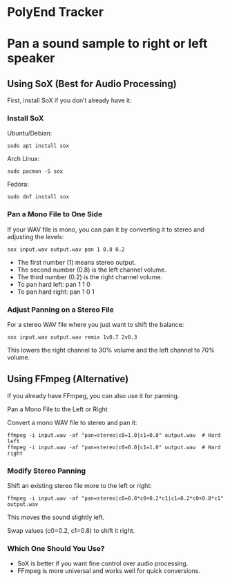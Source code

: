 # PolyEnd Tracker

# Pan a sound sample to right or left speaker

## Using SoX (Best for Audio Processing)

First, install SoX if you don’t already have it:

### Install SoX

Ubuntu/Debian:

```
sudo apt install sox
```


Arch Linux:

```
sudo pacman -S sox
```


Fedora:

```
sudo dnf install sox
```

### Pan a Mono File to One Side

If your WAV file is mono, you can pan it by converting it to stereo and adjusting the levels:


```
sox input.wav output.wav pan 1 0.8 0.2
```


* The first number (1) means stereo output.
* The second number (0.8) is the left channel volume.
* The third number (0.2) is the right channel volume.
* To pan hard left: pan 1 1 0
* To pan hard right: pan 1 0 1

### Adjust Panning on a Stereo File

For a stereo WAV file where you just want to shift the balance:

```
sox input.wav output.wav remix 1v0.7 2v0.3
```


This lowers the right channel to 30% volume and the left channel to 70% volume.

## Using FFmpeg (Alternative)

If you already have FFmpeg, you can also use it for panning.

Pan a Mono File to the Left or Right

Convert a mono WAV file to stereo and pan it:

```
ffmpeg -i input.wav -af "pan=stereo|c0=1.0|c1=0.0" output.wav  # Hard left
ffmpeg -i input.wav -af "pan=stereo|c0=0.0|c1=1.0" output.wav  # Hard right
```

### Modify Stereo Panning

Shift an existing stereo file more to the left or right:

```
ffmpeg -i input.wav -af "pan=stereo|c0=0.8*c0+0.2*c1|c1=0.2*c0+0.8*c1" output.wav
```


This moves the sound slightly left.

Swap values (c0=0.2, c1=0.8) to shift it right.

### Which One Should You Use?

* SoX is better if you want fine control over audio processing.
* FFmpeg is more universal and works well for quick conversions.



